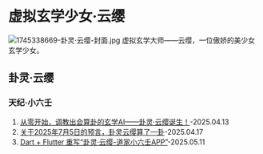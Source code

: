 # 虚拟玄学少女·云缨

![1745338669-卦灵·云缨-封面.jpg](https://rewrz.com/wp-content/uploads/2025/04/1745338669-%E5%8D%A6%E7%81%B5%C2%B7%E4%BA%91%E7%BC%A8-%E5%B0%81%E9%9D%A2.jpg)
虚拟玄学大师——云缨，一位傲娇的美少女玄学少女。

## 卦灵·云缨

### 天纪·小六壬

1. [从零开始，调教出会算卦的玄学AI——卦灵·云缨诞生！](https://rewrz.com/archive/my-xuanxue-ai-yunying)-2025.04.13
2. [关于2025年7月5日的预言，卦灵云缨算了一卦](https://rewrz.com/archive/july-5-2025-prophecy-explained)-2025.04.17
3. [Dart + Flutter 重写“卦灵·云缨-道家小六壬APP”](https://rewrz.com/archive/dart-flutter-yunying-app-refactor-tips)-2025.05.11
